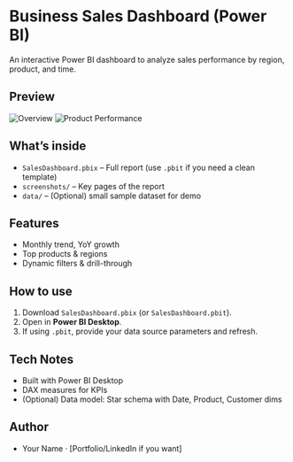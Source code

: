 # Business Sales Dashboard (Power BI)

An interactive Power BI dashboard to analyze sales performance by region, product, and time.

## Preview
![Overview](screenshots/overview.png)
![Product Performance](screenshots/product.png)

## What’s inside
- `SalesDashboard.pbix` – Full report (use `.pbit` if you need a clean template)
- `screenshots/` – Key pages of the report
- `data/` – (Optional) small sample dataset for demo

## Features
- Monthly trend, YoY growth
- Top products & regions
- Dynamic filters & drill-through

## How to use
1. Download `SalesDashboard.pbix` (or `SalesDashboard.pbit`).
2. Open in **Power BI Desktop**.
3. If using `.pbit`, provide your data source parameters and refresh.

## Tech Notes
- Built with Power BI Desktop
- DAX measures for KPIs
- (Optional) Data model: Star schema with Date, Product, Customer dims

## Author
- Your Name · [Portfolio/LinkedIn if you want]
